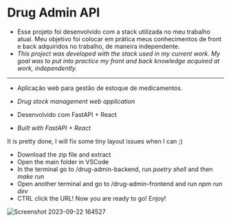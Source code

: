 <h1>Drug Admin API</h1>

- Esse projeto foi desenvolvido com a stack utilizada no meu trabalho atual. Meu objetivo foi colocar em prática meus conhecimentos de front e back adquiridos no trabalho, de maneira independente. 
- <i>This project was developed with the stack used in my current work. My goal was to put into practice my front and back knowledge acquired at work, independently.</i>
-----------
- Aplicação web para gestão de estoque de medicamentos.
- <i>Drug stock management web application</i>

- Desenvolvido com FastAPI + React
- <i>Built with FastAPI + React</i>

It is pretty done, I will fix some tiny layout issues when I can ;)

- Download the zip file and extract
- Open the main folder in VSCode
- In the terminal go to /drug-admin-backend, run <i>poetry shell</i> and then <i>make run</i>
- Open another terminal and go to /drug-admin-frontend and run <i>npm run dev</i>
- CTRL click the URL! Now you are ready to go! Enjoy!

![Screenshot 2023-09-22 164527](https://github.com/melissawebster/drug-admin-api/assets/118695509/20c585a8-0207-4fc3-87a6-8e7b3cb0c5af)
